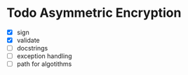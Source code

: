 # Todo Asymmetric Encryption

- [x] sign
- [x] validate
- [ ] docstrings
- [ ] exception handling
- [ ] path for algotithms
